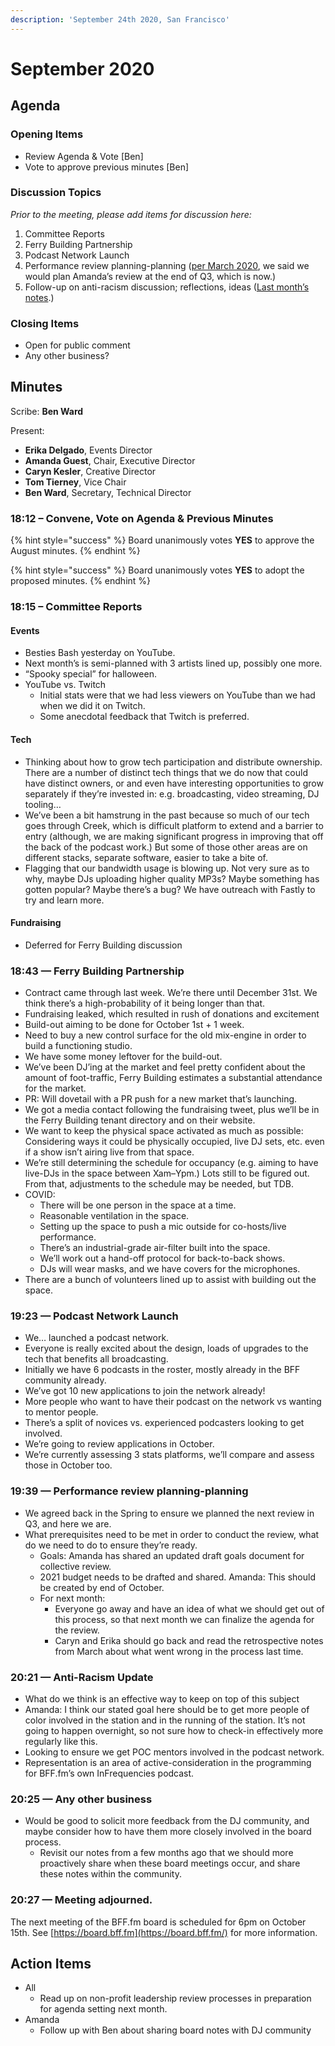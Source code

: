 ```yaml
---
description: 'September 24th 2020, San Francisco'
---
```


# September 2020

## Agenda

### Opening Items

* Review Agenda & Vote \[Ben\]
* Vote to approve previous minutes \[Ben\]

### Discussion Topics

_Prior to the meeting, please add items for discussion here:_

1. Committee Reports
2. Ferry Building Partnership
3. Podcast Network Launch
4. Performance review planning-planning \([per March 2020](https://board.bff.fm/minutes/meetings/2020-03#minutes), we said we would plan Amanda’s review at the end of Q3, which is now.\)
5. Follow-up on anti-racism discussion; reflections, ideas \([Last month’s notes](2020-07.md).\)

### Closing Items

* Open for public comment
* Any other business?

## Minutes

Scribe: **Ben Ward**

Present:

* **Erika Delgado**, Events Director
* **Amanda Guest**, Chair, Executive Director
* **Caryn Kesler**, Creative Director
* **Tom Tierney**, Vice Chair
* **Ben Ward**, Secretary, Technical Director

### 18:12 – Convene, Vote on Agenda & Previous Minutes

{% hint style="success" %}
Board unanimously votes **YES** to approve the August minutes.
{% endhint %}

{% hint style="success" %}
Board unanimously votes **YES** to adopt the proposed minutes.
{% endhint %}

### 18:15 – Committee Reports

#### Events

* Besties Bash yesterday on YouTube.
* Next month’s is semi-planned with 3 artists lined up, possibly one more.
* “Spooky special” for halloween.
* YouTube vs. Twitch
  * Initial stats were that we had less viewers on YouTube than we had when we did it on Twitch.
  * Some anecdotal feedback that Twitch is preferred.

#### Tech

* Thinking about how to grow tech participation and distribute ownership. There are a number of distinct tech things that we do now that could have distinct owners, or and even have interesting opportunities to grow separately if they’re invested in: e.g. broadcasting, video streaming, DJ tooling…
* We’ve been a bit hamstrung in the past because so much of our tech goes through Creek, which is difficult platform to extend and a barrier to entry \(although, we are making significant progress in improving that off the back of the podcast work.\) But some of those other areas are on different stacks, separate software, easier to take a bite of.
* Flagging that our bandwidth usage is blowing up. Not very sure as to why, maybe DJs uploading higher quality MP3s? Maybe something has gotten popular? Maybe there’s a bug? We have outreach with Fastly to try and learn more.

#### Fundraising

* Deferred for Ferry Building discussion

### 18:43 — Ferry Building Partnership

* Contract came through last week. We’re there until December 31st. We think there’s a high-probability of it being longer than that.
* Fundraising leaked, which resulted in rush of donations and excitement
* Build-out aiming to be done for October 1st + 1 week.
* Need to buy a new control surface for the old mix-engine in order to build a functioning studio.
* We have some money leftover for the build-out.
* We’ve been DJ’ing at the market and feel pretty confident about the amount of foot-traffic, Ferry Building estimates a substantial attendance for the market.
* PR: Will dovetail with a PR push for a new market that’s launching.
* We got a media contact following the fundraising tweet, plus we’ll be in the Ferry Building tenant directory and on their website.
* We want to keep the physical space activated as much as possible: Considering ways it could be physically occupied, live DJ sets, etc. even if a show isn’t airing live from that space.
* We’re still determining the schedule for occupancy \(e.g. aiming to have live-DJs in the space between Xam–Ypm.\) Lots still to be figured out. From that, adjustments to the schedule may be needed, but TDB.
* COVID:
  * There will be one person in the space at a time.
  * Reasonable ventilation in the space.
  * Setting up the space to push a mic outside for co-hosts/live performance.
  * There’s an industrial-grade air-filter built into the space.
  * We’ll work out a hand-off protocol for back-to-back shows.
  * DJs will wear masks, and we have covers for the microphones.
* There are a bunch of volunteers lined up to assist with building out the space.

### 19:23 — Podcast Network Launch

* We… launched a podcast network.
* Everyone is really excited about the design, loads of upgrades to the tech that benefits all broadcasting.
* Initially we have 6 podcasts in the roster, mostly already in the BFF community already.
* We’ve got 10 new applications to join the network already!
* More people who want to have their podcast on the network vs wanting to mentor people.
* There’s a split of novices vs. experienced podcasters looking to get involved.
* We’re going to review applications in October.
* We’re currently assessing 3 stats platforms, we’ll compare and assess those in October too.

### 19:39 — Performance review planning-planning

* We agreed back in the Spring to ensure we planned the next review in Q3, and here we are.
* What prerequisites need to be met in order to conduct the review, what do we need to do to ensure they’re ready.
  * Goals: Amanda has shared an updated draft goals document for collective review.
  * 2021 budget needs to be drafted and shared. Amanda: This should be created by end of October.
  * For next month:
    * Everyone go away and have an idea of what we should get out of this process, so that next month we can finalize the agenda for the review.
    * Caryn and Erika should go back and read the retrospective notes from March about what went wrong in the process last time.

### 20:21 — Anti-Racism Update

* What do we think is an effective way to keep on top of this subject
* Amanda: I think our stated goal here should be to get more people of color involved in the station and in the running of the station. It’s not going to happen overnight, so not sure how to check-in effectively more regularly like this.
* Looking to ensure we get POC mentors involved in the podcast network.
* Representation is an area of active-consideration in the programming for BFF.fm’s own InFrequencies podcast.

### 20:25 — Any other business

* Would be good to solicit more feedback from the DJ community, and maybe consider how to have them more closely involved in the board process.
  * Revisit our notes from a few months ago that we should more proactively share when these board meetings occur, and share these notes within the community.

### 20:27 — Meeting adjourned.

The next meeting of the BFF.fm board is scheduled for 6pm on October 15th. See [https://board.bff.fm](https://board.bff.fm/) for more information.

## Action Items

* All
  * Read up on non-profit leadership review processes in preparation for agenda setting next month.
* Amanda
  * Follow up with Ben about sharing board notes with DJ community

